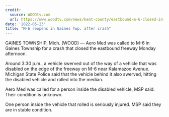 ```yaml
---
credit:
  source: WOODtv.com
  url: https://www.woodtv.com/news/kent-county/eastbound-m-6-closed-in-gaines-twp-due-to-crash/
date: '2022-05-23'
title: "M-6 reopens in Gaines Twp. after crash"
---
```

GAINES TOWNSHIP, Mich. (WOOD) — Aero Med was called to M-6 in Gaines Township for a crash that closed the eastbound freeway Monday afternoon.

Around 3:30 p.m., a vehicle swerved out of the way of a vehicle that was disabled on the edge of the freeway on M-6 near Kalamazoo Avenue. Michigan State Police said that the vehicle behind it also swerved, hitting the disabled vehicle and rolled into the median.

Aero Med was called for a person inside the disabled vehicle, MSP said. Their condition is unknown.

One person inside the vehicle that rolled is seriously injured. MSP said they are in stable condition.
